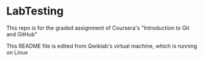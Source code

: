 # LabTesting
This repo is for the graded assignment of Coursera's "Introduction to Git and GitHub"

This README file is edited from Qwiklab's virtual machine, which is running on Linux
